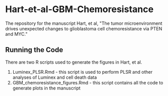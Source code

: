 # Hart-et-al-GBM-Chemoresistance
The repository for the manuscript Hart, et al, "The tumor microenvironment drives unexpected changes to glioblastoma cell chemoresistance via PTEN and MYC."

## Running the Code
There are two R scripts used to generate the figures in Hart, et al. 
1) Luminex_PLSR.Rmd - this script is used to perform PLSR and other analyses of Luminex and cell death data
2) GBM_chemoresistance_figures.Rmd - this script contains all the code to generate plots in the manuscript
